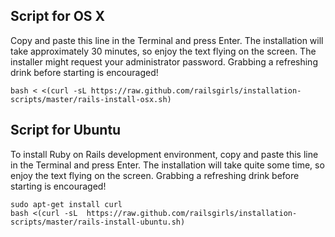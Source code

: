 ## Script for OS X

Copy and paste this line in the Terminal and press Enter. The installation will take approximately 30 minutes, so enjoy the text flying on the screen. The installer might request your administrator password. Grabbing a refreshing drink before starting is encouraged!

    bash < <(curl -sL https://raw.github.com/railsgirls/installation-scripts/master/rails-install-osx.sh)

## Script for Ubuntu

To install Ruby on Rails development environment, copy and paste this line in the Terminal and press Enter. The installation will take quite some time, so enjoy the text flying on the screen. Grabbing a refreshing drink before starting is encouraged!

    sudo apt-get install curl
    bash <(curl -sL  https://raw.github.com/railsgirls/installation-scripts/master/rails-install-ubuntu.sh)


